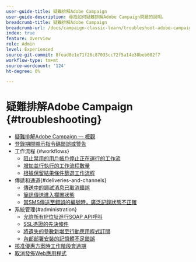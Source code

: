 ```yaml
---
user-guide-title: 疑難排解Adobe Campaign
user-guide-description: 尋找如何疑難排解Adobe Campaign問題的說明。
breadcrumb-title: 疑難排解Adobe Campaign
breadcrumb-url: /docs/campaign-classic-learn/troubleshoot-adobe-campaign/overview.html
index: true
feature: Overview
role: Admin
level: Experienced
source-git-commit: 8fead8e1e71f26c87033cc72f5a14e38beb602f7
workflow-type: tm+mt
source-wordcount: '124'
ht-degree: 0%

---
```



# 疑難排解Adobe Campaign {#troubleshooting}

+ [疑難排解Adobe Campaign — 概觀](/help/troubleshoot-adobe-campaign/overview.md)
+ [登錄期間顯示指令碼錯誤或警告](/help/troubleshoot-adobe-campaign/script-error-during-login-errors.md)
+ 工作流程 {#workflows}
   + [阻止禁用的用戶帳戶停止正在運行的工作流](/help/troubleshoot-adobe-campaign/prevent-disabled-accounts-from-stopping-workflow.md)
   + [增加並行執行的工作流程數量](/help/troubleshoot-adobe-campaign/increase-parallel-workflows.md)
   + [根據保留結果條件篩選工作流程](/help/troubleshoot-adobe-campaign/keep-result-workflow.md)
+ 傳遞和通道{#deliveries-and-channels}
   + [傳送中的調試消息已取消錯誤](/help/troubleshoot-adobe-campaign/message-cancelled-error.md)
   + [簡訊傳送進入擱置狀態](/help/troubleshoot-adobe-campaign/resolve-pending-state-sms-delivery.md)
   + [當SMS傳送至錯誤的編號時，廣泛記錄狀態不正確](/help/troubleshoot-adobe-campaign/sms-broad-log.md)
+ 系統管理{#administration}
   + [允許所有IP位址進行SOAP API呼叫](/help/troubleshoot-adobe-campaign/allow-all-ip-address-to-make-soap-calls.md)
   + [SSL憑證的先決條件](/help/troubleshoot-adobe-campaign/ssl-pre-requisites.md)
   + [將遺失的參數新增至行動應用程式訂閱](/help/troubleshoot-adobe-campaign/missing-parameters-app-subscription.md)
   + [內部部署安裝的記憶體不足錯誤](/help/troubleshoot-adobe-campaign/troubleshooting-memory-issues.md)
+ [核准優惠方案時工作階段會過期](/help/troubleshoot-adobe-campaign/session-expired-approving-offer.md)
+ [取消發佈Web應用程式](/help/troubleshoot-adobe-campaign/unpublish-web-application.md)